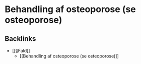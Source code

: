 # Behandling af osteoporose (se osteoporose)

## Backlinks
* [[§Fald]]
	* [[Behandling af osteoporose (se osteoporose)]]

<!-- #anki/tag/med/Endocrinology #anki/deck/Medicine -->

<!-- {BearID:A2CF17A4-98A4-4CF0-BEC0-C674BE078098-83502-000060E069B2AA0C} -->
